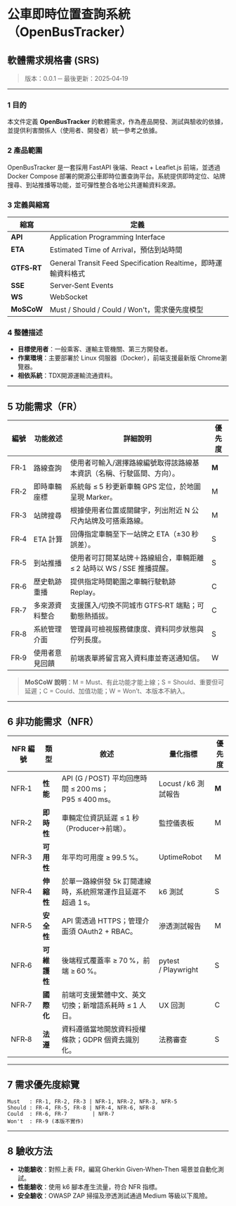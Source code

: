 # 公車即時位置查詢系統（OpenBusTracker）
## 軟體需求規格書 (SRS)

> 版本：0.0.1 ─ 最後更新：2025‑04‑19

---

### 1 目⁠的

本文件定義 **OpenBusTracker** 的軟體需求，作為產品開發、測試與驗收的依據，並提供利害關係人（使用者、開發者）統一參考之依據。

### 2 產品範圍

OpenBusTracker 是一套採用 FastAPI 後端、React + Leaflet.js 前端，並透過 Docker Compose 部署的開源公車即時位置查詢平台。系統提供即時定位、站牌搜尋、到站推播等功能，並可彈性整合各地公共運輸資料來源。

### 3 定義與縮寫
| 縮寫 | 定義 |
|------|------|
| **API** | Application Programming Interface |
| **ETA** | Estimated Time of Arrival，預估到站時間 |
| **GTFS‑RT** | General Transit Feed Specification Realtime，即時運輸資料格式 |
| **SSE** | Server‑Sent Events |
| **WS** | WebSocket |
| **MoSCoW** | Must / Should / Could / Won't，需求優先度模型 |

### 4 整體描述
* **目標使用者**：一般乘客、運輸主管機關、第三方開發者。
* **作業環境**：主要部署於 Linux 伺服器（Docker），前端支援最新版 Chrome瀏覽器。
* **相依系統**：TDX開源運輸流通資料。

---

## 5 功能需求（FR）
| 編號 | 功能敘述 | 詳細說明 | 優先度 |
|------|----------|----------|--------|
| FR‑1 | 路線查詢 | 使用者可輸入/選擇路線編號取得該路線基本資訊（名稱、行駛區間、方向）。 | **M** |
| FR‑2 | 即時車輛座標 | 系統每 ≤ 5 秒更新車輛 GPS 定位，於地圖呈現 Marker。 | M |
| FR‑3 | 站牌搜尋 | 根據使用者位置或關鍵字，列出附近 N 公尺內站牌及可搭乘路線。 | M |
| FR‑4 | ETA 計算 | 回傳指定車輛至下一站牌之 ETA（±30 秒誤差）。 | S |
| FR‑5 | 到站推播 | 使用者可訂閱某站牌＋路線組合，車輛距離 ≤ 2 站時以 WS / SSE 推播提醒。 | S |
| FR‑6 | 歷史軌跡重播 | 提供指定時間範圍之車輛行駛軌跡 Replay。 | C |
| FR‑7 | 多來源資料整合 | 支援匯入/切換不同城市 GTFS‑RT 端點；可動態熱插拔。 | C |
| FR‑8 | 系統管理介面 | 管理員可檢視服務健康度、資料同步狀態與佇列長度。 | S |
| FR‑9 | 使用者意見回饋 | 前端表單將留言寫入資料庫並寄送通知信。 | W |

> **MoSCoW 說明**：M = Must、有此功能才能上線；S = Should、重要但可延遲；C = Could、加值功能；W = Won’t、本版本不納入。

---

## 6 非功能需求（NFR）
| NFR 編號 | 類型 | 敘述 | 量化指標 | 優先度 |
|----------|------|------|----------|--------|
| NFR‑1 | **性能** | API (G / POST) 平均回應時間 ≤ 200 ms；P95 ≤ 400 ms。 | Locust / k6 測試報告 | **M** |
| NFR‑2 | **即時性** | 車輛定位資訊延遲 ≤ 1 秒（Producer→前端）。 | 監控儀表板 | M |
| NFR‑3 | **可用性** | 年平均可用度 ≥ 99.5 %。 | UptimeRobot | M |
| NFR‑4 | **伸縮性** | 於單一路線併發 5k 訂閱連線時，系統照常運作且延遲不超過 1 s。 | k6 測試 | S |
| NFR‑5 | **安全性** | API 需透過 HTTPS；管理介面須 OAuth2 + RBAC。 | 滲透測試報告 | M |
| NFR‑6 | **可維護性** | 後端程式覆蓋率 ≥ 70 %，前端 ≥ 60 %。 | pytest / Playwright | S |
| NFR‑7 | **國際化** | 前端可支援繁體中文、英文切換；新增語系耗時 ≤ 1 人日。 | UX 回測 | C |
| NFR‑8 | **法遵** | 資料遵循當地開放資料授權條款；GDPR 個資去識別化。 | 法務審查 | S |

---

## 7 需求優先度綜覽

```
Must   : FR‑1, FR‑2, FR‑3 | NFR‑1, NFR‑2, NFR‑3, NFR‑5
Should : FR‑4, FR‑5, FR‑8 | NFR‑4, NFR‑6, NFR‑8
Could  : FR‑6, FR‑7        | NFR‑7
Won't  : FR‑9 (本版不實作)
```

---

## 8 驗收方法
* **功能驗收**：對照上表 FR，編寫 Gherkin Given‑When‑Then 場景並自動化測試。  
* **性能驗收**：使用 k6 腳本產生流量，符合 NFR 指標。  
* **安全驗收**：OWASP ZAP 掃描及滲透測試通過 Medium 等級以下風險。


